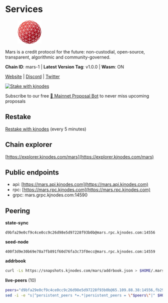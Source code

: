 # Services

<figure><img src="https://raw.githubusercontent.com/kj89/cosmos-images/main/logos/mars.png" alt=""><figcaption></figcaption></figure>

Mars is a credit protocol for the future: non-custodial,  open-source, transparent, algorithmic and community-governed.

**Chain ID**: mars-1 | **Latest Version Tag**: v1.0.0 | **Wasm**: ON

[Website](https://marsprotocol.io) | [Discord](https://discord.gg/marsprotocol) | [Twitter](https://twitter.com/mars_protocol)

[![Stake with kjnodes](https://i.ibb.co/cr44Q8j/button-stake-with-kjnodes.png)](https://restake.app/mars/marsvaloper1p9t4gr40rnpdwqacxgcqp7ffrfw908nu020g4n)

Subscribe to our free [🤖 Mainnet Proposal Bot](https://t.me/kjnodes_proposal_bot) to never miss upcoming proposals

## Restake

[Restake with kjnodes](https://restake.app/mars/marsvaloper1p9t4gr40rnpdwqacxgcqp7ffrfw908nu020g4n) (every 5 minutes)
## Chain explorer
[https://explorer.kjnodes.com/mars](https://explorer.kjnodes.com/mars)

## Public endpoints

* api: [https://mars.api.kjnodes.com](https://mars.api.kjnodes.com)
* rpc: [https://mars.rpc.kjnodes.com](https://mars.rpc.kjnodes.com)
* grpc: mars.grpc.kjnodes.com:14590

## Peering

**state-sync**

```text
d9bfa29e0cf9c4ce0cc9c26d98e5d97228f93b0b@mars.rpc.kjnodes.com:14556
```

**seed-node**

```text
400f3d9e30b69e78a7fb891f60d76fa3c73f0ecc@mars.rpc.kjnodes.com:14559
```

**addrbook**
```bash
curl -Ls https://snapshots.kjnodes.com/mars/addrbook.json > $HOME/.mars/config/addrbook.json
```

**live-peers** (10)
```bash
peers="d9bfa29e0cf9c4ce0cc9c26d98e5d97228f93b0b@65.109.88.38:14556,fb294eac8245eb37cbd25443f6a1dd548fc92933@57.128.98.34:20001,7e7c7d5d1f6f0875b30c13b1e2a867363a28f33b@65.108.237.88:26659,84f821d36d45cc0cdaa4ff05297e888bb0d9de8f@85.237.193.111:26656,12fff858dcda2d5de4886f623c2b943d8b389201@52.203.129.175:26656,97e4468ac589eac505a800411c635b14511a61bb@134.65.194.206:26656,b88814bddfccd85289d7201bfd6fc6c4b3342ab2@178.162.165.193:36095,c0e6bf4193accabc14171ce163e704dcec5ea5df@51.91.215.170:36095,41caa4106f68977e3a5123e56f57934a2d34a1c1@95.214.53.233:27056,becb82a1fbd1b539a413f19967b5148a43bc4515@159.223.55.135:26656"
sed -i -e "s|^persistent_peers *=.*|persistent_peers = \"$peers\"|" $HOME/.mars/config/config.toml
```
